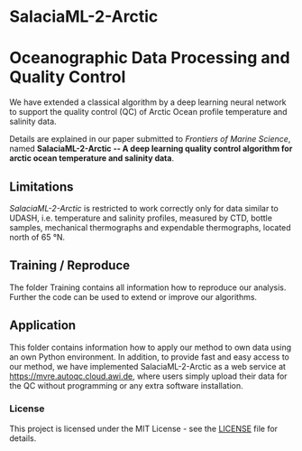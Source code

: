 # SalaciaML-2-Arctic
# Oceanographic Data Processing and Quality Control
We have extended a classical algorithm by a deep learning neural network to support the quality
control (QC) of Arctic Ocean profile temperature and salinity data.

Details are explained in our paper submitted to *Frontiers of Marine Science*, named **SalaciaML-2-Arctic -- A deep learning quality control algorithm for arctic ocean temperature and salinity data**.


## Limitations

*SalaciaML-2-Arctic* is restricted to work correctly only for data
similar to UDASH, i.e. temperature and salinity profiles, measured by
CTD, bottle samples, mechanical thermographs and expendable
thermographs, located north of 65 °N.


## Training / Reproduce

The folder Training contains all information how to reproduce our analysis. Further the code can be used to extend or improve our algorithms.

## Application

This folder contains information how to apply our method to own data
using an own Python environment. In addition, to provide fast and easy
access to our method, we have implemented SalaciaML-2-Arctic as a web
service at https://mvre.autoqc.cloud.awi.de, where users simply upload
their data for the QC without programming or any extra software installation.

### License

This project is licensed under the MIT License - see the [LICENSE](LICENSE) file for details.


<!-- This files contains the code to train a machine learning model for predicting data quality. Data can be download from Pangaea (https://www.pangaea.de/)   -->

<!-- ## Requirements: -->
<!-- * Python 3.x -->
<!-- * Pandas -->
<!-- * Matplotlib -->
<!-- * NumPy -->
<!-- * TensorFlow & Keras -->
<!-- * Scikit-learn -->
<!-- * Seaborn -->
<!-- * A data file named `UDASH-SML2A-Salinity.csv` or `UDASH-SML2A-Temperature.csv` in the same directory as the script, or the `DATA_FILE_PATH` variable updated accordingly. -->

<!-- ## How to Run: -->
<!-- 1.  Ensure all required libraries are installed (`pip install pandas matplotlib numpy tensorflow scikit-learn seaborn`). -->
<!-- 2.  Place the `UDASH-SML2A-Salinity.csv` or `UDASH-SML2A-Temperature.csv` file in the correct location. -->
<!-- 3.  Run the script: `python SalaciaML_Arctic_Salinity.py` or `python SalaciaML_Arctic_Temperature.py`  -->
<!-- 4.  Output (model files, history, plots) will be saved in the `./model_output/` directory. -->
